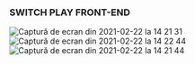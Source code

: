 ### SWITCH PLAY FRONT-END 

![Captură de ecran din 2021-02-22 la 14 21 31](https://user-images.githubusercontent.com/61205164/108715422-86c08080-7523-11eb-8165-a3f1ff2bb1c1.png)
![Captură de ecran din 2021-02-22 la 14 22 44](https://user-images.githubusercontent.com/61205164/108715409-82946300-7523-11eb-8361-f52416b1e4d8.png)
![Captură de ecran din 2021-02-22 la 14 21 44](https://user-images.githubusercontent.com/61205164/108715420-858f5380-7523-11eb-8e57-4ce7d65c2d4a.png)

